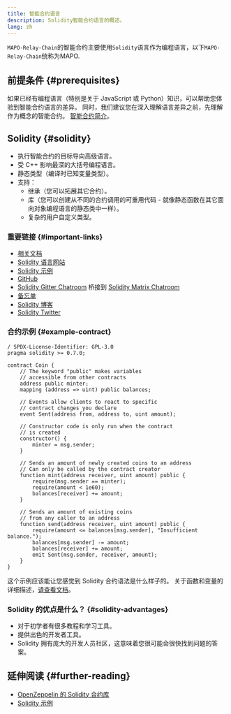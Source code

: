 ```yaml
---
title: 智能合约语言
description: Solidity智能合约语言的概述。
lang: zh
---
```


`MAPO-Relay-Chain`的智能合约主要使用`Solidity`语言作为编程语言，以下`MAPO-Relay-Chain`统称为MAPO.

## 前提条件 {#prerequisites}

如果已经有编程语言（特别是关于 JavaScript 或 Python）知识，可以帮助您体验到智能合约语言的差异。 同时，我们建议您在深入理解语言差异之前，先理解作为概念的智能合约。 [智能合约简介](/docs/mapo-stack/compatible-evm/index.md#智能合约smart-contracts)。

## Solidity {#solidity}

- 执行智能合约的目标导向高级语言。
- 受 C++ 影响最深的大括号编程语言。
- 静态类型（编译时已知变量类型）。
- 支持：
  - 继承（您可以拓展其它合约）。
  - 库（您可以创建从不同的合约调用的可重用代码 - 就像静态函数在其它面向对象编程语言的静态类中一样）。
  - 复杂的用户自定义类型。

### 重要链接 {#important-links}

- [相关文档](https://docs.soliditylang.org/en/latest/)
- [Solidity 语言网站](https://soliditylang.org/)
- [Solidity 示例](https://docs.soliditylang.org/en/latest/solidity-by-example.html)
- [GitHub](https://github.com/ethereum/solidity/)
- [Solidity Gitter Chatroom](https://gitter.im/ethereum/solidity/) 桥接到 [Solidity Matrix Chatroom](https://matrix.to/#/#ethereum_solidity:gitter.im)
- [备忘单](https://reference.auditless.com/cheatsheet)
- [Solidity 博客](https://blog.soliditylang.org/)
- [Solidity Twitter](https://twitter.com/solidity_lang)

### 合约示例 {#example-contract}

```solidity
/ SPDX-License-Identifier: GPL-3.0
pragma solidity >= 0.7.0;

contract Coin {
    // The keyword "public" makes variables
    // accessible from other contracts
    address public minter;
    mapping (address => uint) public balances;

    // Events allow clients to react to specific
    // contract changes you declare
    event Sent(address from, address to, uint amount);

    // Constructor code is only run when the contract
    // is created
    constructor() {
        minter = msg.sender;
    }

    // Sends an amount of newly created coins to an address
    // Can only be called by the contract creator
    function mint(address receiver, uint amount) public {
        require(msg.sender == minter);
        require(amount < 1e60);
        balances[receiver] += amount;
    }

    // Sends an amount of existing coins
    // from any caller to an address
    function send(address receiver, uint amount) public {
        require(amount <= balances[msg.sender], "Insufficient balance.");
        balances[msg.sender] -= amount;
        balances[receiver] += amount;
        emit Sent(msg.sender, receiver, amount);
    }
}
```

这个示例应该能让您感觉到 Solidity 合约语法是什么样子的。 关于函数和变量的详细描述，[请查看文档](https://docs.soliditylang.org/en/latest/contracts.html)。


### Solidity 的优点是什么？ {#solidity-advantages}

- 对于初学者有很多教程和学习工具。
- 提供出色的开发者工具。
- Solidity 拥有庞大的开发人员社区，这意味着您很可能会很快找到问题的答案。

## 延伸阅读 {#further-reading}

- [OpenZeppelin 的 Solidity 合约库](https://docs.openzeppelin.com/contracts)
- [Solidity 示例](https://solidity-by-example.org)
